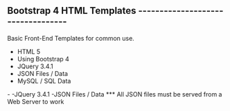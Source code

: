 #
<h2> Bootstrap 4 HTML Templates
---------------------------------- </h2>
<p>
	Basic Front-End Templates for common use.
</p>

<ul>
	<li>HTML 5</li>
	<li>Using Bootstrap 4</li>
	<li>JQuery 3.4.1</li>
	<li>JSON Files / Data</li>
	<li>MySQL / SQL Data</li>
</ul>
-
-JQuery 3.4.1
-JSON Files / Data 
<span style="text-decoration-color: red;">*** All JSON files must be served from a Web Server to work</span>
